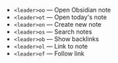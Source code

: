 
- `<leader>oo` — Open Obsidian note
- `<leader>ot` — Open today's note
- `<leader>on` — Create new note
- `<leader>os` — Search notes
- `<leader>ob` — Show backlinks
- `<leader>ol` — Link to note
- `<leader>of` — Follow link